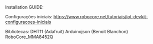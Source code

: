 Installation GUIDE:

Configurações iniciais:
	https://www.robocore.net/tutoriais/iot-devkit-configuracoes-iniciais

Bibliotecas:
	DHT11 (Adafruit)
	Arduinojson (Benoit Blanchon)
	RoboCore_MMA8452Q